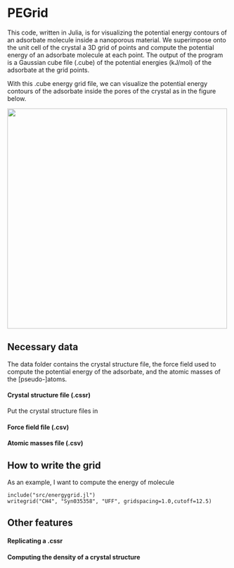 PEGrid
======

This code, written in Julia, is for visualizing the potential energy contours of an adsorbate molecule inside a nanoporous material. We superimpose onto the unit cell of the crystal a 3D grid of points and compute the potential energy of an adsorbate molecule at each point. The output of the program is a Gaussian cube file (.cube) of the potential energies (kJ/mol) of the adsorbate at the grid points.

With this .cube energy grid file, we can visualize the potential energy contours of the adsorbate inside the pores of the crystal as in the figure below.

<a href="url"><img src="https://www.dropbox.com/s/2kdo64m8yq092e9/example.png?dl=1" align="center" height="500" width="500" ></a>

## Necessary data

The data folder contains the crystal structure file, the force field used to compute the potential energy of the adsorbate, and the atomic masses of the [pseudo-]atoms.

#### Crystal structure file (.cssr)

Put the crystal structure files in 

#### Force field file (.csv)

#### Atomic masses file (.csv)

## How to write the grid

As an example, I want to compute the energy of molecule

    include("src/energygrid.jl")
    writegrid("CH4", "Syn035358", "UFF", gridspacing=1.0,cutoff=12.5)

## Other features

#### Replicating a .cssr

#### Computing the density of a crystal structure
